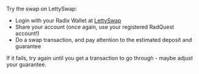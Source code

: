 Try the swap on LettySwap:

- Login with your Radix Wallet at [LettySwap](https://lettyswap.io)
- Share your account (once again, use your registered RadQuest account!)
- Do a swap transaction, and pay attention to the estimated deposit and guarantee

If it fails, try again until you get a transaction to go through - maybe adjust your guarantee.
